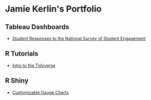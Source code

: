 # Jamie Kerlin's Portfolio

## Tableau Dashboards
* [Student Responses to the National Survey of Student Engagement](https://www.csun.edu/counts/survey_nsse.php)

## R Tutorials
* [Intro to the Tidyverse](https://rpubs.com/jamiekerlin/tidyverse-intro)

## R Shiny
* [Customizable Gauge Charts](https://github.com/jamiekerlin/Kerlin_Portfolio/tree/main/Shiny%20Apps/Gauge%20Chart)
